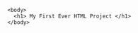 <!DOCTYPE html>
<html>
    <head>
        <meta charset="utf-8">
        <title>HTML basics</title>
    </head>
  
    <body>
      <h1> My First Ever HTML Project </h1>
    </body>
</html>
